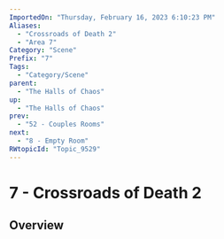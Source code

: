 ```yaml
---
ImportedOn: "Thursday, February 16, 2023 6:10:23 PM"
Aliases:
  - "Crossroads of Death 2"
  - "Area 7"
Category: "Scene"
Prefix: "7"
Tags:
  - "Category/Scene"
parent:
  - "The Halls of Chaos"
up:
  - "The Halls of Chaos"
prev:
  - "52 - Couples Rooms"
next:
  - "8 - Empty Room"
RWtopicId: "Topic_9529"
---
```

# 7 - Crossroads of Death 2
## Overview
